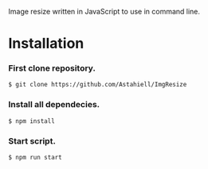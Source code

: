 Image resize written in JavaScript to use in command line.

# Installation

### First clone repository.

```console
$ git clone https://github.com/Astahiell/ImgResize
```
### Install all dependecies.

```console
$ npm install
```

### Start script.

```console
$ npm run start
```
